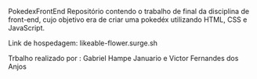 PokedexFrontEnd
Repositório contendo o trabalho de final da disciplina de front-end, cujo objetivo era de criar uma pokedéx utilizando HTML, CSS e JavaScript.

Link de hospedagem: likeable-flower.surge.sh

Trbalho realizado por : Gabriel Hampe Januario e Victor Fernandes dos Anjos
